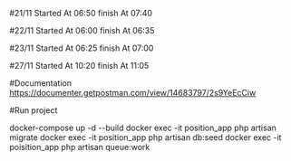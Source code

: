 #21/11
Started At 06:50
finish At 07:40

#22/11
Started At 06:00
finish At 06:35

#23/11
Started At 06:25
finish At 07:00

#27/11
Started At 10:20
finish At 11:05

#Documentation
https://documenter.getpostman.com/view/14683797/2s9YeEcCiw


#Run project

docker-compose up -d --build
docker exec -it position_app php artisan migrate
docker exec -it position_app php artisan db:seed
docker exec -it poisition_app php artisan queue:work
